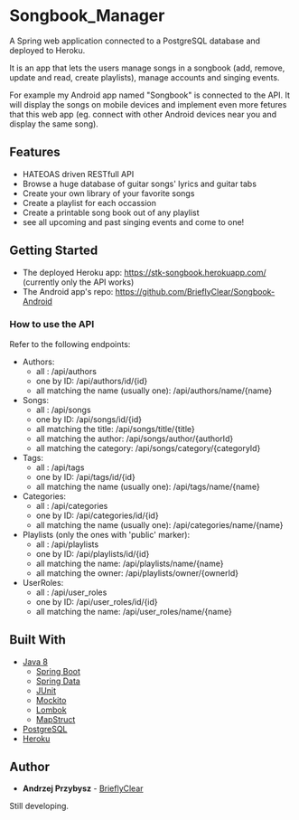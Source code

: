# Songbook_Manager
A Spring web application connected to a PostgreSQL database and deployed to Heroku.

It is an app that lets the users manage songs in a songbook (add, remove, update and read, create playlists), manage accounts and singing events.

For example my Android app named "Songbook" is connected to the API. It will display the songs on mobile devices and implement even more fetures that this web app (eg. connect with other Android devices near you and display the same song).

## Features
* HATEOAS driven RESTfull API
* Browse a huge database of guitar songs' lyrics and guitar tabs
* Create your own library of your favorite songs
* Create a playlist for each occassion
* Create a printable song book out of any playlist
* see all upcoming and past singing events and come to one!

## Getting Started
 * The deployed Heroku app: https://stk-songbook.herokuapp.com/ (currently only the API works)
 * The Android app's repo: https://github.com/BrieflyClear/Songbook-Android

### How to use the API
Refer to the following endpoints:
* Authors:
   * all : /api/authors
   * one by ID: /api/authors/id/{id}
   * all matching the name (usually one): /api/authors/name/{name}
 * Songs:
   * all : /api/songs
   * one by ID: /api/songs/id/{id}
   * all matching the title: /api/songs/title/{title}
   * all matching the author: /api/songs/author/{authorId}
   * all matching the category: /api/songs/category/{categoryId}
 * Tags:
   * all : /api/tags
   * one by ID: /api/tags/id/{id}
   * all matching the name (usually one): /api/tags/name/{name}
 * Categories:
   * all : /api/categories
   * one by ID: /api/categories/id/{id}
   * all matching the name (usually one): /api/categories/name/{name}
 * Playlists (only the ones with 'public' marker):
   * all : /api/playlists
   * one by ID: /api/playlists/id/{id}
   * all matching the name: /api/playlists/name/{name}
   * all matching the owner: /api/playlists/owner/{ownerId}
 * UserRoles:
   * all : /api/user_roles
   * one by ID: /api/user_roles/id/{id}
   * all matching the name: /api/user_roles/name/{name}

## Built With
* [Java 8]()
  * [Spring Boot]()
  * [Spring Data]()
  * [JUnit]()
  * [Mockito]()
  * [Lombok]()
  * [MapStruct]()
* [PostgreSQL]()
* [Heroku]()

## Author

* **Andrzej Przybysz** - [BrieflyClear](https://github.com/BirieflyClear)

Still developing.
